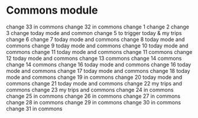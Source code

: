 # Commons module
change 33 in commons
change 32 in commons 
change 1
change 2
change 3
change today mode and common
change 5 to trigger today & my trips
change 6
change 7 today mode and commons
change 8 today mode and commons
change 9 today mode and commons
change 10 today mode and commons
change 11 today mode and commons
change 11 commons
change 12 today mode and commons
change 13 commons
change 14 commons
change 14 commons
change 16 today mode and commons
change 16 today mode and commons
change 17 today mode and commons
change 18 today mode and commons
change 19 in commons
change 20 today mode and commons
change 21 today mode and commons
change 22 my trips and commons
change 23 my trips and commons
change 24 in commons
change 25 in commons
change 26 in commons
change 27 in commons
change 28 in commons
change 29 in commons
change 30 in commons
change 31 in commons
